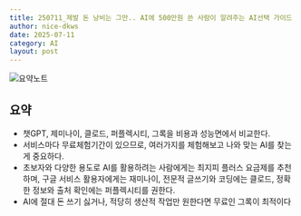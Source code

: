 ```yaml
---
title: 250711_제발 돈 낭비는 그만.. AI에 500만원 쓴 사람이 알려주는 AI선택 가이드
author: nice-dkws
date: 2025-07-11
category: AI
layout: post
---
```


![요약노트](https://lilys.ai/digest/4939222/4250825?s=1&noteVersionId=526401)

## 요약

* 챗GPT, 제미나이, 클로드, 퍼플렉시티, 그록을 비용과 성능면에서 비교한다.
* 서비스마다 무료체험기간이 있으므로, 여러가지를 체험해보고 나와 맞는 AI를 찾는게 중요하다.
* 초보자와 다양한 용도로 AI를 활용하려는 사람에게는 최지피 플러스 요금제를 추천하며, 구글 서비스 활용자에게는 재미나이, 전문적 글쓰기와 코딩에는 클로드, 정확한 정보와 출처 확인에는 퍼플렉시티를 권한다.
* AI에 절대 돈 쓰기 싫거나, 적당히 생산적 작업만 원한다면 무료인 그록이 최적이다 